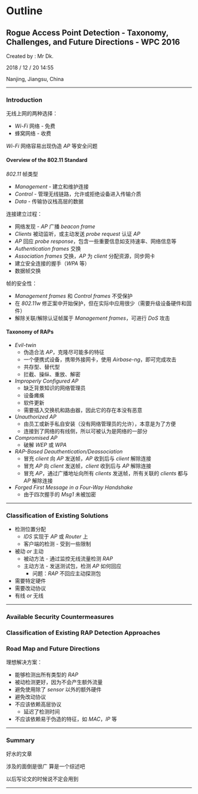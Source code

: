 # Outline

## Rogue Access Point Detection - Taxonomy, Challenges, and Future Directions - WPC 2016

Created by : Mr Dk.

2018 / 12 / 20 14:55

Nanjing, Jiangsu, China

---

### Introduction

无线上网的两种选择：

* _Wi-Fi_ 网络 - 免费
* 蜂窝网络 - 收费

_Wi-Fi_ 网络容易出现伪造 _AP_ 等安全问题

#### Overview of the 802.11 Standard

_802.11_ 帧类型

* _Management_ - 建立和维护连接
* _Control_ - 管理无线链路，允许或拒绝设备进入传输介质
* _Data_ - 传输协议栈高层的数据

连接建立过程：

* 网络发现 - _AP_ 广播 _beacon frame_
* _Clients_ 被动监听，或主动发送 _probe request_ 认证 _AP_
* _AP_ 回应 _probe response_，包含一些重要信息如支持速率、网络信息等
* _Authentication frames_ 交换
* _Association frames_ 交换，_AP_ 为 _client_ 分配资源，同步网卡
* 建立安全连接的握手（_WPA_ 等）
* 数据帧交换

帧的安全性：

* _Management frames_ 和 _Control frames_ 不受保护
* 在 _802.11w_ 修正案中开始保护，但在实际中应用很少（需要升级设备硬件和固件）
* 解除关联/解除认证帧属于 _Management frames_，可进行 _DoS_ 攻击

#### Taxonomy of RAPs

* _Evil-twin_
  * 伪造合法 _AP_，克隆尽可能多的特征
  * 一个便携式设备，携带外接网卡，使用 _Airbase-ng_，即可完成攻击
  * 共存型、替代型
  * 拦截、操纵、重放、解密
* _Improperly Configured AP_
  * 缺乏背景知识的网络管理员
  * 设备瘫痪
  * 软件更新
  * 需要插入交换机和路由器，因此它的存在本没有恶意
* _Unauthorized AP_
  * 由员工或新手私自安装（没有网络管理员的允许），本意是为了方便
  * 连接到了网络的有线侧，所以可被认为是网络的一部分
* _Compromised AP_
  * 破解 _WEP_ 或 _WPA_
* _RAP-Based Deauthentication/Deassociation_
  * 冒充 _client_ 向 _AP_ 发送帧，_AP_ 收到后与 _client_ 解除连接
  * 冒充 _AP_ 向 _client_ 发送帧，_client_ 收到后与 _AP_ 解除连接
  * 冒充 _AP_，通过广播地址向所有 _clients_ 发送帧，所有关联的 _clients_ 都与 _AP_ 解除连接
* _Forged First Message in a Four-Way Handshake_
  * 由于四次握手的 _Msg1_ 未被加密

---

### Classification of Existing Solutions

* 检测位置分配
  * _IDS_ 实现于 _AP_ 或 _Router_ 上
  * 客户端的检测 - 受到一些限制
* 被动 _or_ 主动
  * 被动方法 - 通过监控无线流量检测 _RAP_
  * 主动方法 - 发送测试包，检测 _AP_ 如何回应
    * 问题：_RAP_ 不回应主动探测包
* 需要特定硬件
* 需要改动协议
* 有线 _or_ 无线

---

### Available Security Countermeasures

### Classification of Existing RAP Detection Approaches

### Road Map and Future Directions

理想解决方案：

* 能够检测出所有类型的 _RAP_
* 被动检测更好，因为不会产生额外流量
* 避免使用除了 _sensor_ 以外的额外硬件
* 避免改动协议
* 不应该依赖高层协议
  * 延迟了检测时间
* 不应该依赖易于伪造的特征，如 _MAC_，_IP_ 等

---

### Summary

好水的文章

涉及的面倒是很广 算是一个综述吧

以后写论文的时候说不定会用到

---

